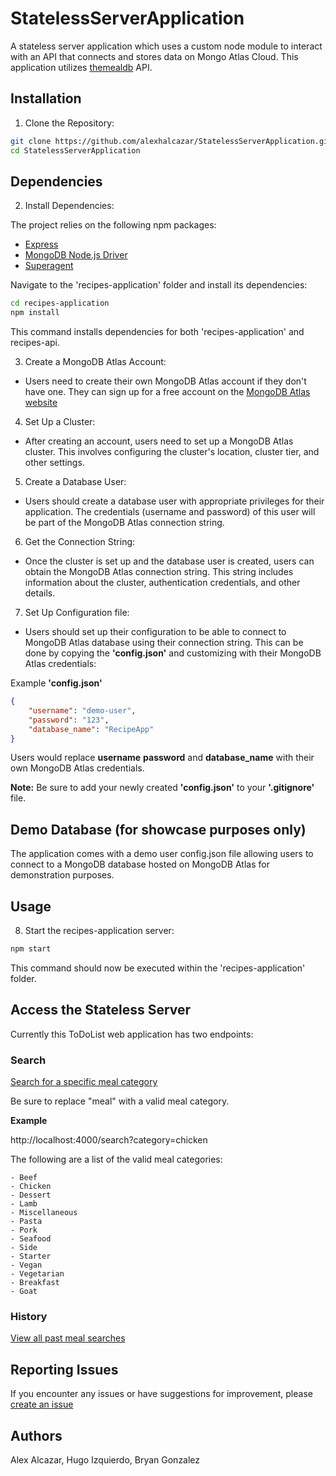 # StatelessServerApplication

A stateless server application which uses a custom node module to interact with an API that connects and stores data on Mongo Atlas Cloud. This application utilizes [themealdb](https://www.themealdb.com/api.php) API.

## Installation 

1. Clone the Repository:

```bash
git clone https://github.com/alexhalcazar/StatelessServerApplication.git
cd StatelessServerApplication
```

## Dependencies 

2. Install Dependencies:

The project relies on the following npm packages:

- [Express](https://www.npmjs.com/package/express/v/4.18.2)
- [MongoDB Node.js Driver](https://github.com/mongodb/node-mongodb-native)
- [Superagent](https://www.npmjs.com/package/superagent?activeTab=versions)

Navigate to the 'recipes-application' folder and install its dependencies:

```bash
cd recipes-application
npm install
```

This command installs dependencies for both 'recipes-application' and recipes-api.

3. Create a MongoDB Atlas Account:

+ Users need to create their own MongoDB Atlas account if they don't have one. They can sign up for a free account on the [MongoDB Atlas website](https://www.mongodb.com)

4. Set Up a Cluster:

+ After creating an account, users need to set up a MongoDB Atlas cluster. This involves configuring the cluster's location, cluster tier, and other settings.

5. Create a Database User:

+ Users should create a database user with appropriate privileges for their application. The credentials (username and password) of this user will be part of the MongoDB Atlas connection string.

6. Get the Connection String:

+ Once the cluster is set up and the database user is created, users can obtain the MongoDB Atlas connection string. This string includes information about the cluster, authentication credentials, and other details.

7. Set Up Configuration file:

+ Users should set up their configuration to be able to connect to MongoDB Atlas database using their connection string. This can be done by copying the **'config.json'** and customizing with their MongoDB Atlas credentials:

Example **'config.json'**

```json
{
    "username": "demo-user",
    "password": "123",
    "database_name": "RecipeApp"
}
```

Users would replace **username** **password** and **database_name** with their own MongoDB Atlas credentials.

**Note:** Be sure to add your newly created **'config.json'** to your **'.gitignore'** file.

## Demo Database (for showcase purposes only)

The application comes with a demo user config.json file allowing users to connect to a MongoDB database hosted on MongoDB Atlas for demonstration purposes.

## Usage

8. Start the recipes-application server:

```bash
npm start
```

This command should now be executed within the 'recipes-application' folder.

## Access the Stateless Server 

Currently this ToDoList web application has two endpoints:

### Search

[Search for a specific meal category](http://localhost:4000/search?category=meal)

Be sure to replace "meal" with a valid meal category.

**Example**

http://localhost:4000/search?category=chicken

The following are a list of the valid meal categories:

    - Beef
    - Chicken
    - Dessert
    - Lamb
    - Miscellaneous
    - Pasta
    - Pork
    - Seafood
    - Side
    - Starter
    - Vegan
    - Vegetarian
    - Breakfast
    - Goat

### History

[View all past meal searches](http://localhost:4000/history)

## Reporting Issues

If you encounter any issues or have suggestions for improvement, please [create an issue](https://github.com/alexhalcazar/StatelessServerApplication/issues)

## Authors

Alex Alcazar, Hugo Izquierdo, Bryan Gonzalez


